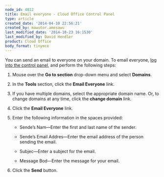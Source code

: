 ```yaml
---
node_id: 4012
title: Email everyone - Cloud Office Control Panel
type: article
created_date: '2014-04-10 22:56:21'
created_by: mawutor.amesawu
last_modified_date: '2014-10-23 16:1530'
last_modified_by: David Hendler
product: Cloud Office
body_format: tinymce
---
```


You can send an email to everyone on your domain. To email everyone,
[log into the control panel](https://apps.rackspace.com/?cp), and
perform the following steps:

1.  Mouse over the **Go to section** drop-down menu and select
    **Domains**.
2.  In the **Tools** section, click the **Email Everyone** link.
3.  If you have multiple domains, select the appropriate domain name.
    Or, to change domains at any time, click the **change domain** link.
4.  Click the **Email Everyone** link.
5.  Enter the following information in the spaces provided:   
    -   Sende&rsquo;s Nam&mdash;Enter the first and last name of the sender.

    -   Sende&rsquo;s Email Addres&mdash;Enter the email address of the person
        sending the email.
    -   Subjec&mdash;Enter a subject for the email.
    -   Message Bod&mdash;Enter the message for your email.

6.  Click the **Send** button.


